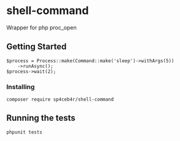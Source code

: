 # shell-command

Wrapper for php proc_open

## Getting Started

```
$process = Process::make(Command::make('sleep')->withArgs(5))
    ->runAsync();
$process->wait(2);
```

### Installing

```
composer require sp4ceb4r/shell-command
```

## Running the tests

```
phpunit tests
```

